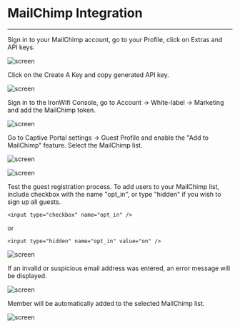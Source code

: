 # **MailChimp Integration**

---

Sign in to your MailChimp account, go to your Profile, click on Extras and API keys.

![screen](https://raw.githubusercontent.com/IronWifi/docs/master/user_Guide/captive_portals/mailchimp/mailchimp1.png)

Click on the Create A Key and copy generated API key.

![screen](https://raw.githubusercontent.com/IronWifi/docs/master/user_Guide/captive_portals/mailchimp/mailchimp2.png)

Sign in to the IronWifi Console, go to Account -> White-label -> Marketing and add the MailChimp token.

![screen](https://raw.githubusercontent.com/IronWifi/docs/master/user_Guide/captive_portals/mailchimp/mailchimp3.png)

Go to Captive Portal settings -> Guest Profile and enable the "Add to MailChimp" feature. Select the MailChimp list.

![screen](https://raw.githubusercontent.com/IronWifi/docs/master/user_Guide/captive_portals/mailchimp/mailchimp4.png)

![screen](https://raw.githubusercontent.com/IronWifi/docs/master/user_Guide/captive_portals/mailchimp/mailchimp5.png)

Test the guest registration process. To add users to your MailChimp list, include checkbox with the name "opt_in", or type "hidden" if you wish to sign up all guests.

```<input type="checkbox" name="opt_in" />```

or

```<input type="hidden" name="opt_in" value="on" />```

![screen](https://raw.githubusercontent.com/IronWifi/docs/master/user_Guide/captive_portals/mailchimp/mailchimp6.png)

If an invalid or suspicious email address was entered, an error message will be displayed.

![screen](https://raw.githubusercontent.com/IronWifi/docs/master/user_Guide/captive_portals/mailchimp/mailchimp7.png)

Member will be automatically added to the selected MailChimp list.

![screen](https://raw.githubusercontent.com/IronWifi/docs/master/user_Guide/captive_portals/mailchimp/mailchimp8.png)





